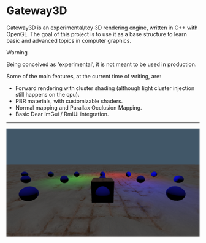# Gateway3D
Gateway3D is an experimental/toy 3D rendering engine, written in C++ with OpenGL.
The goal of this project is to use it as a base structure to learn basic and advanced topics
in computer graphics.
> [!WARNING]
> Being conceived as 'experimental', it is not meant to be used in production.

Some of the main features, at the current time of writing, are:
- Forward rendering with cluster shading (although light cluster injection still happens on the cpu).
- PBR materials, with customizable shaders.
- Normal mapping and Parallax Occlusion Mapping.
- Basic Dear ImGui / RmlUi integration.
---
![Screenshot representing one of the available examples](/Images/img1.png)